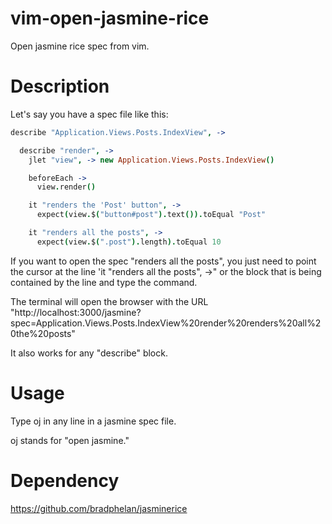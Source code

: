 vim-open-jasmine-rice
=====================

Open jasmine rice spec from vim.

Description
===========

Let's say you have a spec file like this:

```coffeescript
describe "Application.Views.Posts.IndexView", ->

  describe "render", ->
    jlet "view", -> new Application.Views.Posts.IndexView()

    beforeEach ->
      view.render()

    it "renders the 'Post' button", ->
      expect(view.$("button#post").text()).toEqual "Post"

    it "renders all the posts", ->
      expect(view.$(".post").length).toEqual 10
```

If you want to open the spec "renders all the posts", you just need to point the cursor at the line
'it "renders all the posts", ->" or the block that is being contained by the line and type the command.

The terminal will open the browser with the URL
"http://localhost:3000/jasmine?spec=Application.Views.Posts.IndexView%20render%20renders%20all%20the%20posts"

It also works for any "describe" block.

Usage
=====

Type <Leader>oj in any line in a jasmine spec file.

oj stands for "open jasmine."

Dependency
=========

https://github.com/bradphelan/jasminerice
